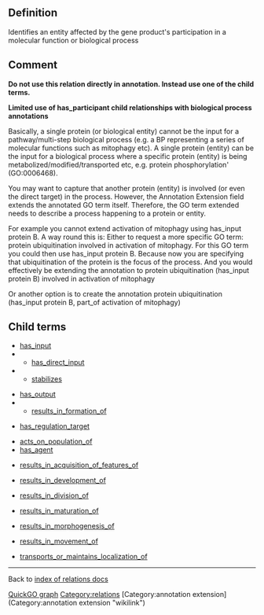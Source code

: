 ## Definition

Identifies an entity affected by the gene product's participation in a molecular function or biological process 

Comment
-------

**Do not use this relation directly in annotation. Instead use one of the child terms.**

**Limited use of has\_participant child relationships with biological process annotations**

Basically, a single protein (or biological entity) cannot be the input for a pathway/multi-step biological process (e.g. a BP representing a series of molecular functions such as mitophagy etc). A single protein (entity) can be the input for a biological process where a specific protein (entity) is being metabolized/modified/transported etc, e.g. protein phosphorylation' (GO:0006468).

You may want to capture that another protein (entity) is involved (or even the direct target) in the process. However, the Annotation Extension field extends the annotated GO term itself. Therefore, the GO term extended needs to describe a process happening to a protein or entity.

For example you cannot extend activation of mitophagy using has_input protein B. A way round this is: Either to request a more specific GO term: protein ubiquitination involved in activation of mitophagy. For this GO term you could then use has_input protein B. Because now you are specifying that ubiquitination of the protein is the focus of the process. And you would effectively be extending the annotation to protein ubiquitination (has_input protein B) involved in activation of mitophagy

Or another option is to create the annotation protein ubiquitination (has_input protein B, part_of activation of mitophagy)

Child terms
-----------

-   [has\_input](https://github.com/geneontology/annotation_extensions/blob/master/doc/has_input.md)
-   - [has\_direct\_input](https://github.com/geneontology/annotation_extensions/blob/master/doc/has_direct_input.md)
-   - [stabilizes](https://github.com/geneontology/annotation_extensions/blob/master/doc/stabilizes.md)

<!-- -->

-   [has\_output](https://github.com/geneontology/annotation_extensions/blob/master/doc/has_ouput.md)
-   -   [results\_in\_formation\_of](https://github.com/geneontology/annotation_extensions/blob/master/doc/results_in_formation_of.md)

<!-- -->

-   [has\_regulation\_target](https://github.com/geneontology/annotation_extensions/blob/master/doc/has_regulation_target.md)

<!-- -->

-   [acts\_on\_population\_of](https://github.com/geneontology/annotation_extensions/blob/master/doc/acts_on_population_of.md)
-   [has\_agent](https://github.com/geneontology/annotation_extensions/blob/master/doc/has_agent.md)

<!-- -->
-   [results\_in_acquisition\_of\_features\_of](https://github.com/geneontology/annotation_extensions/blob/master/doc/results_in_acquisition_of_features_of.md)

<!-- -->
-   [results\_in\_development\_of](https://github.com/geneontology/annotation_extensions/blob/master/doc/results_in_development_of.md)

<!-- -->
-   [results\_in\_division\_of](https://github.com/geneontology/annotation_extensions/blob/master/doc/results_in_division_of.md)

<!-- -->
-   [results\_in\_maturation\_of](https://github.com/geneontology/annotation_extensions/blob/master/doc/results_in_maturation_of.md)

<!-- -->
-   [results\_in\_morphogenesis\_of](https://github.com/geneontology/annotation_extensions/blob/master/doc/results_in_morphogenesis_of.md)

<!-- -->
-   [results\_in\_movement\_of](https://github.com/geneontology/annotation_extensions/blob/master/doc/results_in_movement_of.md)

<!-- -->
-   [transports\_or\_maintains\_localization\_of](https://github.com/geneontology/annotation_extensions/blob/master/doc/transports_or_maintains_localization_of.md)

<!-- -->

------------------------------------------------------------------------

Back to [index of relations docs](https://github.com/geneontology/annotation_extensions/tree/master/doc)

[QuickGO graph](http://www.ebi.ac.uk/QuickGO/AnnotationExtensionRelations.html)
<Category:relations> [Category:annotation extension](Category:annotation extension "wikilink")
